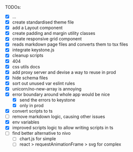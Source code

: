 TODOs:

- [x] ...
- [x] create standardised theme file
- [x] add a Layout component
- [x] create padding and margin utility classes
- [x] create responsive grid component
- [x] reads markdown page files and converts them to tsx files
- [x] integrate keystone.js
- [x] cleanup scripts
- [x] 404
- [x] css utils docs
- [x] add proxy server and devise a way to reuse in prod
- [x] hide schema files
- [x] sort out unused var eslint rules
- [x] unicorn/no-new-array is annoying
- [x] error boundary around whole app would be nice
  - [x] send the errors to keystone
  - [x] only in prod
- [x] convert scripts to ts
- [ ] remove markdown logic, causing other issues
- [x] env variables
- [x] improved scripts logic to allow writing scripts in ts
- [ ] find better alternative to nivo
  - [ ] chart.js for simple
  - [ ] react > requestAnimationFrame > svg for complex
